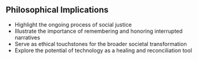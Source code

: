 ## Philosophical Implications
- Highlight the ongoing process of social justice
- Illustrate the importance of remembering and honoring interrupted narratives
- Serve as ethical touchstones for the broader societal transformation
- Explore the potential of technology as a healing and reconciliation tool
